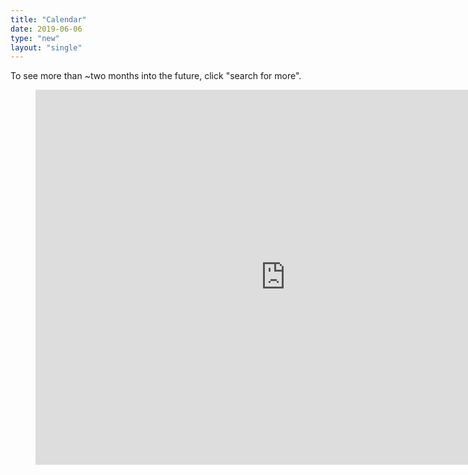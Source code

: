 ```yaml
---
title: "Calendar"
date: 2019-06-06
type: "new"
layout: "single"
---
```

To see more than ~two months into the future, click "search for more".
<figure class="video_container">
<iframe src="https://calendar.google.com/calendar/b/2/embed?height=600&amp;wkst=2&amp;bgcolor=%23ffffff&amp;ctz=Australia%2FSydney&amp;src=ZHB1OTRyYTNvOXJmM2Q0anZnZXM4Y2MxNGdAZ3JvdXAuY2FsZW5kYXIuZ29vZ2xlLmNvbQ&amp;color=%237CB342&amp;mode=AGENDA&amp;title=VG%20Performance&amp;showCalendars=0&amp;showTabs=0&amp;showPrint=0&amp;showNav=0" style="border-width:0" width="800" height="600" frameborder="0" scrolling="no"></iframe>
</figure>
